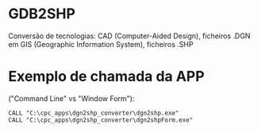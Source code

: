 # GDB2SHP
Conversão de tecnologias: CAD (Computer-Aided Design), ficheiros .DGN em GIS (Geographic Information System), ficheiros .SHP

# Exemplo de chamada da APP 
("Command Line" vs "Window Form"):
```batch
CALL "C:\cpc_apps\dgn2shp_converter\dgn2shp.exe" 
CALL "C:\cpc_apps\dgn2shp_converter\dgn2shpForm.exe"
```
